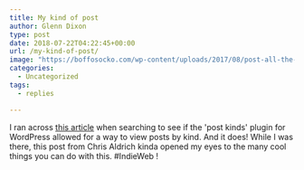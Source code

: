 ```yaml
---
title: My kind of post
author: Glenn Dixon
type: post
date: 2018-07-22T04:22:45+00:00
url: /my-kind-of-post/
image: "https://boffosocko.com/wp-content/uploads/2017/08/post-all-the-things.jpg"
categories:
  - Uncategorized
tags:
  - replies

---
```

I ran across [this article](https://boffosocko.com/2017/08/11/post-kinds-plugin-for-wordpress/"
 ) when searching to see if the 'post kinds' plugin for WordPress allowed for a way to view posts by kind. And it does! While I was there, this post from Chris Aldrich kinda opened my eyes to the many cool things you can do with this. #IndieWeb !